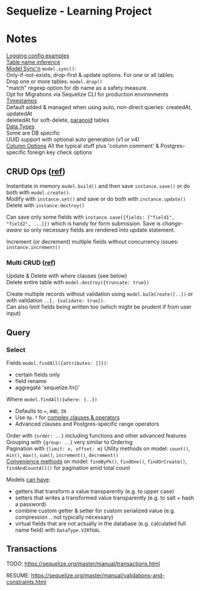 Sequelize - Learning Project
============================


# Notes
[Logging config examples](https://sequelize.org/master/manual/getting-started.html#logging)  
[Table name inference](https://sequelize.org/master/manual/model-basics.html#table-name-inference)  
[Model Sync'n](https://sequelize.org/master/manual/model-basics.html#model-synchronization) `model.sync()`:  
Only-if-not-exists, drop-first & update options. For one or all tables.  
Drop one or more tables. `model.drop()`  
"match" regexp option for db name as a safety measure  
Opt for Migrations via  Sequelize CLI for production environments  
[Timestamps](https://sequelize.org/master/manual/model-basics.html#timestamps)  
Default added & managed when using auto, non-direct queries: createdAt, updatedAt  
deletedAt for soft-delete, [paranoid](https://sequelize.org/master/manual/paranoid.html) tables  
[Data Types](https://sequelize.org/master/manual/model-basics.html#data-types)  
Some are DB specific  
UUID support with optional auto generation (v1 or v4)  
[Column Options](https://sequelize.org/master/manual/model-basics.html#column-options)
All the typical stuff plus 'column comment' & Postgres-specific foreign key check options  

## CRUD Ops ([ref](https://sequelize.org/master/manual/model-instances.html))
Instantiate in memory `model.build()` and then save `instance.save()` or do both with `model.create()`.  
Modify with `instance.set()` and save or do both with `instance.update()`  
Delete with `instance.destroy()`  

Can save only some fields with `instance.save({fields: ["field1", "field2", ...]})` which is handy
for form submission.
Save is _change-aware_ so only necessary fields are rendered into update statement.

Increment (or decrement) multiple fields without concurrency issues: `instance.increment()`

### Multi CRUD ([ref](https://sequelize.org/master/manual/model-querying-basics.html#simple-update-queries))
Update & Delete with _where_ clauses (see below)  
Delete entire table with `model.destroy({truncate: true})`

Create multiple records without validation using `model.bulkCreate([..])` or with validation `..], {validate: true})`.  
Can also limit fields being written too (which might be prudent if from user input)

## Query
### Select
Fields `model.findAll({attributes: []})`:  
- certain fields only
- field rename
- aggregate 'sequelize.fn()'

Where `model.findAll({where: {..})`
- Defaults to `=`, `AND`, `IN`
- Use `Op.?` for [complex clauses & operators](https://sequelize.org/master/manual/model-querying-basics.html#operators0)
- Advanced clauses and Postgres-specific range operators

Order with `{order: ..}` including functions and other advanced features  
Grouping with `{group: ..}` very similar to Ordering  
Pagination with `{limit: n, offset: m}`
Utility methods on model: `count()`, `min()`, `max()`, `sum()`, `increment()`, `decrement()`  
[Convenience methods]() on model: `findByPk()`, `findOne()`, `findOrCreate()`, `findAndCountAll()` for pagination amid total count  

Models [can have](https://sequelize.org/master/manual/getters-setters-virtuals.html):
- getters that transform a value transparently (e.g. to upper case)
- setters that writes a transformed value transparently (e.g. to salt + hash a password)
- combine custom getter & setter for custom serialized value (e.g. compression .. not typically necessary)
- virtual fields that are not actually in the database (e.g. calculated full name field) with `DataType.VIRTUAL`


## Transactions
TODO: https://sequelize.org/master/manual/transactions.html





RESUME: https://sequelize.org/master/manual/validations-and-constraints.html

